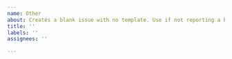 ```yaml
---
name: Other
about: Creates a blank issue with no template. Use if not reporting a bug.
title: ''
labels: ''
assignees: ''

---
```

